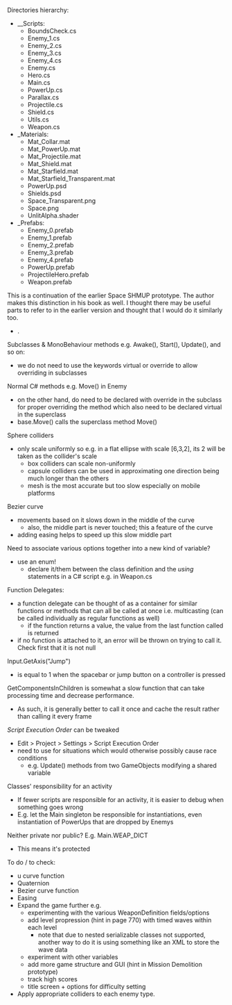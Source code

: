 Directories hierarchy:
- __Scripts:
  - BoundsCheck.cs
  - Enemy_1.cs
  - Enemy_2.cs
  - Enemy_3.cs
  - Enemy_4.cs
  - Enemy.cs
  - Hero.cs
  - Main.cs
  - PowerUp.cs
  - Parallax.cs
  - Projectile.cs
  - Shield.cs
  - Utils.cs	
  - Weapon.cs
- _Materials:
  - Mat_Collar.mat
  - Mat_PowerUp.mat
  - Mat_Projectile.mat
  - Mat_Shield.mat
  - Mat_Starfield.mat
  - Mat_Starfield_Transparent.mat
  - PowerUp.psd
  - Shields.psd
  - Space_Transparent.png
  - Space.png
  - UnlitAlpha.shader
- _Prefabs:
  - Enemy_0.prefab      
  - Enemy_1.prefab
  - Enemy_2.prefab
  - Enemy_3.prefab
  - Enemy_4.prefab
  - PowerUp.prefab 
  - ProjectileHero.prefab 
  - Weapon.prefab

This is a continuation of the earlier Space SHMUP prototype. The author makes this distinction in his book as well. I thought there may be useful parts to refer to in the earlier version and thought that I would do it similarly too.
- .

Subclasses & MonoBehaviour methods e.g. Awake(), Start(), Update(), and so on:
- we do not need to use the keywords virtual or override to allow overriding in subclasses

Normal C# methods e.g. Move() in Enemy
- on the other hand, do need to be declared with override in the subclass for proper overriding the method which also need to be declared virtual in the superclass
- base.Move() calls the superclass method Move()

Sphere colliders
- only scale uniformly so e.g. in a flat ellipse with scale [6,3,2], its 2 will be taken as the collider's scale
  - box colliders can scale non-uniformly
  - capsule colliders can be used in approximating one direction being much longer than the others
  - mesh is the most accurate but too slow especially on mobile platforms

Bezier curve
- movements based on it slows down in the middle of the curve
  - also, the middle part is never touched; this a feature of the curve
- adding easing helps to speed up this slow middle part

Need to associate various options together into a new kind of variable?
- use an enum!
  - declare it/them between the class definition and the *using* statements in a C# script e.g. in Weapon.cs

Function Delegates:
- a function delegate can be thought of as a container for similar functions or methods that can all be called at once i.e. multicasting (can be called individually as regular functions as well)
  - if the function returns a value, the value from the last function called is returned
- if no function is attached to it, an error will be thrown on trying to call it. Check first that it is not null

Input.GetAxis("Jump")
- is equal to 1 when the spacebar or jump button on a controller is pressed

GetComponentsInChildren is somewhat a slow function that can take processing time and decrease performance.
- As such, it is generally better to call it once and cache the result rather than calling it every frame

*Script Execution Order* can be tweaked
- Edit > Project > Settings > Script Execution Order
- need to use for situations which would otherwise possibly cause race conditions
  - e.g. Update() methods from two GameObjects modifying a shared variable

Classes' responsibility for an activity
- If fewer scripts are responsible for an activity, it is easier to debug when something goes wrong
- E.g. let the Main singleton be responsible for instantiations, even instantiation of PowerUps that are dropped by Enemys

Neither private nor public? E.g. Main.WEAP_DICT
- This means it's protected

To do / to check:
- u curve function
- Quaternion
- Bezier curve function
- Easing
- Expand the game further e.g.
  - experimenting with the various WeaponDefinition fields/options
  - add level propression (hint in page 770) with timed waves within each level
    - note that due to nested serializable classes not supported, another way to do it is using something like an XML to store the wave data
  - experiment with other variables
  - add more game structure and GUI (hint in Mission Demolition prototype)
  - track high scores
  - title screen + options for difficulty setting
- Apply appropriate colliders to each enemy type.